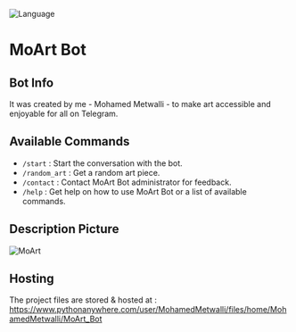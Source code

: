 ![Language](https://img.shields.io/badge/language-Python%20-blue.svg)

# MoArt Bot
## Bot Info
It was created by me - Mohamed Metwalli - to make art accessible and enjoyable for all on Telegram.

## Available Commands
* `/start` : Start the conversation with the bot.
* `/random_art` : Get a random art piece.
* `/contact` : Contact MoArt Bot administrator for feedback.
* `/help` : Get help on how to use MoArt Bot or a list of available commands.

## Description Picture
![MoArt](https://github.com/MohamedMetwalli5/MoArt_Bot/assets/58489322/d5fce1aa-f107-42b2-8e44-8a5c36a318e0)

## Hosting
The project files are stored & hosted at : https://www.pythonanywhere.com/user/MohamedMetwalli/files/home/MohamedMetwalli/MoArt_Bot
